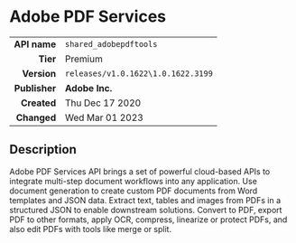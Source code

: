 # Adobe PDF Services
| | |
|-:|-|
|**API name**|`shared_adobepdftools`|
|**Tier**|Premium|
|**Version**|`releases/v1.0.1622\1.0.1622.3199`|
|**Publisher**|**Adobe Inc.**|
|**Created**|Thu Dec 17 2020|
|**Changed**|Wed Mar 01 2023|

## Description
Adobe PDF Services API brings a set of powerful cloud-based APIs to integrate multi-step document workflows into any application. Use document generation to create custom PDF documents from Word templates and JSON data. Extract text, tables and images from PDFs in a structured JSON to enable downstream solutions. Convert to PDF, export PDF to other formats, apply OCR, compress, linearize or protect PDFs, and also edit PDFs with tools like merge or split.
